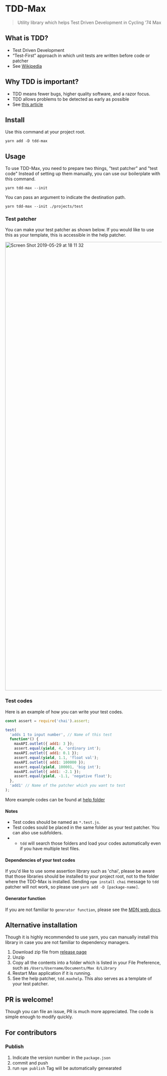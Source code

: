 # TDD-Max
> Utility library which helps Test Driven Development in Cycling '74 Max

## What is TDD?
- Test Driven Development
- “Test-First” approach in which unit tests are written before code or patcher
- See [Wikipedia](https://en.wikipedia.org/wiki/Test-driven_development)
## Why TDD is important?
- TDD means fewer bugs, higher quality software, and a razor focus.  
- TDD allows problems to be detected as early as possible  
- See [this article](https://medium.com/@gondy/the-importance-of-test-driven-development-f80b0d02edd8)

## Install
Use this command at your project root.
```
yarn add -D tdd-max
```
## Usage
To use TDD-Max, you need to prepare two things, "test patcher" and "test code"
Instead of setting up them manually, you can use our boilerplate with this command.
```
yarn tdd-max --init
```

You can pass an argument to indicate the destination path.
```
yarn tdd-max --init ./projects/test
```

### Test patcher  
You can make your test patcher as shown below. If you would like to use this as your template, this is accessible in the help patcher.  
  
<img width="1440" alt="Screen Shot 2019-05-29 at 18 11 32" src="https://user-images.githubusercontent.com/31060964/58545345-054c9900-823e-11e9-952e-21e33690fa07.png">  

### Test codes
Here is an example of how you can write your test codes.  
```js
const assert = require('chai').assert;

test(
  'adds 1 to input number', // Name of this test
  function*() {
    maxAPI.outlet({ add1: 3 });
    assert.equal(yield, 4, 'ordinary int');
    maxAPI.outlet({ add1: 0.1 });
    assert.equal(yield, 1.1, 'float val');
    maxAPI.outlet({ add1: 100000 });
    assert.equal(yield, 100001, 'big int');
    maxAPI.outlet({ add1: -2.1 });
    assert.equal(yield, -1.1, 'negative float');
  },
  'add1' // Name of the patcher which you want to test
);
```
More example codes can be found at [help folder](https://github.com/spectral-lab/TDD-Max/tree/master/help)  

#### Notes
- Test codes should be named as `*.test.js`.
- Test codes sould be placed in the same folder as your test patcher. You can also use subfolders.
-  - `tdd` will search those folders and load your codes automatically even if you have multiple test files.  

#### Dependencies of your test codes  
If you'd like to use some assertion library such as 'chai', please be aware that those libraries should be installed to your project root, not to the folder where the TDD-Max is installed. Sending `npm install chai` message to `tdd` patcher will not work, so please use `yarn add -D [package-name]`.  

#### Generator function
If you are not familiar to `generator function`, please see the [MDN web docs](https://developer.mozilla.org/en-US/docs/Web/JavaScript/Reference/Statements/function*).  

## Alternative installation
Though it is highly recommended to use yarn, you can manually install this library in case you are not familiar to dependency managers. 
1. Download zip file from [release page](https://github.com/spectral-lab/TDD-Max/releases)
1. Unzip
1. Copy all the contents into a folder which is listed in your File Preference, such as `/Users/Username/Documents/Max 8/Library`
1. Restart Max application if it is running.
1. See the help patcher, `tdd.maxhelp`. This also serves as a template of your test patcher.

## PR is welcome!
Though you can file an issue, PR is much more appreciated. The code is simple enough to modify quickly.

## For contributors
### Publish
1. Indicate the version number in the `package.json`
1. commit and push
1. run `npm publish`
Tag will be automatically genearated
